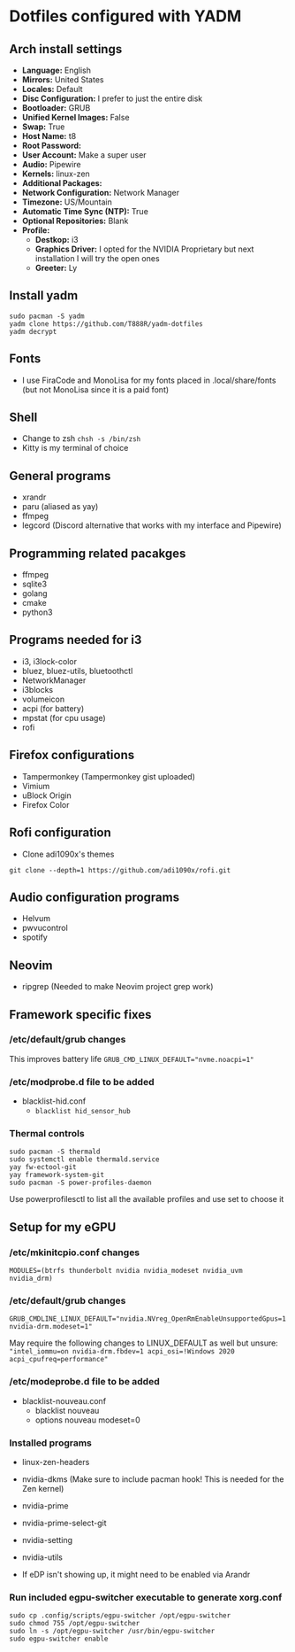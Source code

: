 # Dotfiles configured with YADM

## Arch install settings
- **Language:** English
- **Mirrors:** United States
- **Locales:** Default
- **Disc Configuration:** I prefer to just the entire disk
- **Bootloader:** GRUB
- **Unified Kernel Images:** False
- **Swap:** True
- **Host Name:** t8
- **Root Password:**
- **User Account:** Make a super user
- **Audio:** Pipewire
- **Kernels:** linux-zen
- **Additional Packages:** 
- **Network Configuration:** Network Manager
- **Timezone:** US/Mountain
- **Automatic Time Sync (NTP):** True
- **Optional Repositories:** Blank
- **Profile:**
    - **Destkop:** i3
    - **Graphics Driver:** I opted for the NVIDIA Proprietary but next installation I will try the open ones
    - **Greeter:** Ly

## Install yadm

```
sudo pacman -S yadm
yadm clone https://github.com/T888R/yadm-dotfiles
yadm decrypt
```

## Fonts
- I use FiraCode and MonoLisa for my fonts placed in .local/share/fonts 
(but not MonoLisa since it is a paid font)

## Shell
- Change to zsh
`chsh -s /bin/zsh`
- Kitty is my terminal of choice

## General programs
- xrandr
- paru (aliased as yay)
- ffmpeg
- legcord (Discord alternative that works with my interface and Pipewire)

## Programming related pacakges
- ffmpeg
- sqlite3
- golang
- cmake
- python3

## Programs needed for i3
- i3, i3lock-color
- bluez, bluez-utils, bluetoothctl
- NetworkManager
- i3blocks
- volumeicon
- acpi (for battery)
- mpstat (for cpu usage)
- rofi

## Firefox configurations
- Tampermonkey (Tampermonkey gist uploaded)
- Vimium
- uBlock Origin
- Firefox Color

## Rofi configuration
- Clone adi1090x's themes 
```
git clone --depth=1 https://github.com/adi1090x/rofi.git
```

## Audio configuration programs
- Helvum
- pwvucontrol
- spotify

## Neovim
- ripgrep (Needed to make Neovim project grep work)

## Framework specific fixes

### /etc/default/grub changes
This improves battery life
`GRUB_CMD_LINUX_DEFAULT="nvme.noacpi=1"`

### /etc/modprobe.d file to be added
- blacklist-hid.conf
    - `blacklist hid_sensor_hub`

### Thermal controls

```
sudo pacman -S thermald
sudo systemctl enable thermald.service
yay fw-ectool-git
yay framework-system-git
sudo pacman -S power-profiles-daemon
```

Use powerprofilesctl to list all the available profiles and use set to choose it

## Setup for my eGPU

### /etc/mkinitcpio.conf changes
`MODULES=(btrfs thunderbolt nvidia nvidia_modeset nvidia_uvm nvidia_drm)`

### /etc/default/grub changes
`GRUB_CMDLINE_LINUX_DEFAULT="nvidia.NVreg_OpenRmEnableUnsupportedGpus=1 nvidia-drm.modeset=1"`

May require the following changes to LINUX_DEFAULT as well but unsure: 
`"intel_iommu=on nvidia-drm.fbdev=1 acpi_osi=!Windows 2020 acpi_cpufreq=performance"`

### /etc/modeprobe.d file to be added
- blacklist-nouveau.conf
    - blacklist nouveau
    - options nouveau modeset=0

### Installed programs
- linux-zen-headers
- nvidia-dkms (Make sure to include pacman hook! This is needed for the Zen kernel)
- nvidia-prime
- nvidia-prime-select-git
- nvidia-setting
- nvidia-utils

- If eDP isn't showing up, it might need to be enabled via Arandr

### Run included egpu-switcher executable to generate xorg.conf

```
sudo cp .config/scripts/egpu-switcher /opt/egpu-switcher
sudo chmod 755 /opt/egpu-switcher
sudo ln -s /opt/egpu-switcher /usr/bin/egpu-switcher
sudo egpu-switcher enable
```
